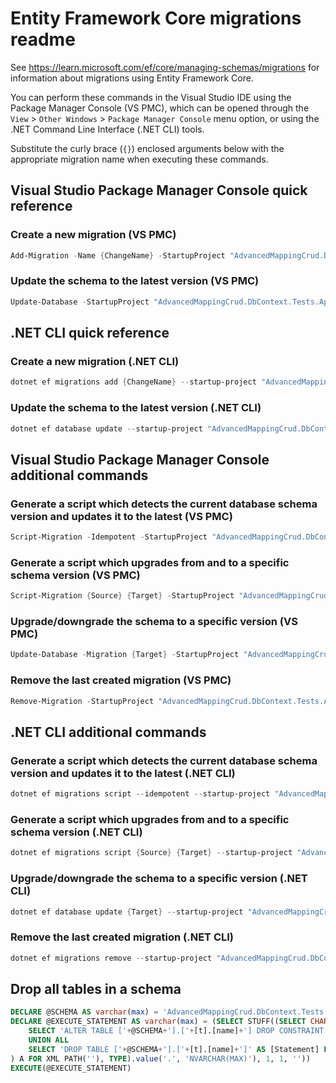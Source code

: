 # Entity Framework Core migrations readme

See <https://learn.microsoft.com/ef/core/managing-schemas/migrations> for information about migrations
using Entity Framework Core.

You can perform these commands in the Visual Studio IDE using the Package Manager Console (VS PMC), which can
be opened through the `View` > `Other Windows` > `Package Manager Console` menu option, or using the .NET
Command Line Interface (.NET CLI) tools.

Substitute the curly brace (`{}`) enclosed arguments below with the appropriate migration name when
executing these commands.

## Visual Studio Package Manager Console quick reference

### Create a new migration (VS PMC)

```powershell
Add-Migration -Name {ChangeName} -StartupProject "AdvancedMappingCrud.DbContext.Tests.Api" -Project "AdvancedMappingCrud.DbContext.Tests.Infrastructure"
```

### Update the schema to the latest version (VS PMC)

```powershell
Update-Database -StartupProject "AdvancedMappingCrud.DbContext.Tests.Api" -Project "AdvancedMappingCrud.DbContext.Tests.Infrastructure"
```

## .NET CLI quick reference

### Create a new migration (.NET CLI)

```powershell
dotnet ef migrations add {ChangeName} --startup-project "AdvancedMappingCrud.DbContext.Tests.Api" --project "AdvancedMappingCrud.DbContext.Tests.Infrastructure"
```

### Update the schema to the latest version (.NET CLI)

```powershell
dotnet ef database update --startup-project "AdvancedMappingCrud.DbContext.Tests.Api" --project "AdvancedMappingCrud.DbContext.Tests.Infrastructure"
```

## Visual Studio Package Manager Console additional commands

### Generate a script which detects the current database schema version and updates it to the latest (VS PMC)

```powershell
Script-Migration -Idempotent -StartupProject "AdvancedMappingCrud.DbContext.Tests.Api" -Project "AdvancedMappingCrud.DbContext.Tests.Infrastructure"
```

### Generate a script which upgrades from and to a specific schema version (VS PMC)

```powershell
Script-Migration {Source} {Target} -StartupProject "AdvancedMappingCrud.DbContext.Tests.Api" -Project "AdvancedMappingCrud.DbContext.Tests.Infrastructure"
```

### Upgrade/downgrade the schema to a specific version (VS PMC)

```powershell
Update-Database -Migration {Target} -StartupProject "AdvancedMappingCrud.DbContext.Tests.Api" -Project "AdvancedMappingCrud.DbContext.Tests.Infrastructure"
```

### Remove the last created migration (VS PMC)

```powershell
Remove-Migration -StartupProject "AdvancedMappingCrud.DbContext.Tests.Api" -Project "AdvancedMappingCrud.DbContext.Tests.Infrastructure"
```

## .NET CLI additional commands

### Generate a script which detects the current database schema version and updates it to the latest (.NET CLI)

```powershell
dotnet ef migrations script --idempotent --startup-project "AdvancedMappingCrud.DbContext.Tests.Api" --project "AdvancedMappingCrud.DbContext.Tests.Infrastructure"
```

### Generate a script which upgrades from and to a specific schema version (.NET CLI)

```powershell
dotnet ef migrations script {Source} {Target} --startup-project "AdvancedMappingCrud.DbContext.Tests.Api" --project "AdvancedMappingCrud.DbContext.Tests.Infrastructure"
```

### Upgrade/downgrade the schema to a specific version (.NET CLI)

```powershell
dotnet ef database update {Target} --startup-project "AdvancedMappingCrud.DbContext.Tests.Api" --project "AdvancedMappingCrud.DbContext.Tests.Infrastructure"
```

### Remove the last created migration (.NET CLI)

```powershell
dotnet ef migrations remove --startup-project "AdvancedMappingCrud.DbContext.Tests.Api" --project "AdvancedMappingCrud.DbContext.Tests.Infrastructure"
```

## Drop all tables in a schema

```sql
DECLARE @SCHEMA AS varchar(max) = 'AdvancedMappingCrud.DbContext.Tests'
DECLARE @EXECUTE_STATEMENT AS varchar(max) = (SELECT STUFF((SELECT CHAR(13) + CHAR(10) + [Statement] FROM (
    SELECT 'ALTER TABLE ['+@SCHEMA+'].['+[t].[name]+'] DROP CONSTRAINT ['+[fk].[name]+']' AS [Statement] FROM [sys].[foreign_keys] AS [fk] INNER JOIN [sys].[tables] AS [t] ON [t].[object_id] = [fk].[parent_object_id] INNER JOIN [sys].[schemas] AS [s] ON [s].[schema_id] = [t].[schema_id] WHERE [s].[name] = @SCHEMA
    UNION ALL
    SELECT 'DROP TABLE ['+@SCHEMA+'].['+[t].[name]+']' AS [Statement] FROM [sys].[tables] AS [t] INNER JOIN [sys].[schemas] AS [s] ON [s].[schema_id] = [t].[schema_id] WHERE [s].[name] = @SCHEMA
) A FOR XML PATH(''), TYPE).value('.', 'NVARCHAR(MAX)'), 1, 1, ''))
EXECUTE(@EXECUTE_STATEMENT)
```
